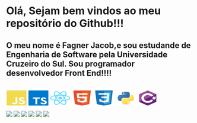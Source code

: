 
<h1>Olá, Sejam bem vindos ao meu repositório do Github!!!</h1>
<h2>O meu nome é Fagner Jacob,e sou estudande de Engenharia de Software pela Universidade Cruzeiro do Sul.
Sou programador desenvolvedor Front End!!!!</h2>
<div style="display: inline_block"><br>
  <img align="center" alt="Fagner-Js" height="42" width="55" src="https://raw.githubusercontent.com/devicons/devicon/master/icons/javascript/javascript-plain.svg">
  <img align="center" alt="Fagner-Ts" height="42" width="55" src="https://raw.githubusercontent.com/devicons/devicon/master/icons/typescript/typescript-plain.svg">
  <img align="center" alt="Fagner-React" height="42" width="55" src="https://raw.githubusercontent.com/devicons/devicon/master/icons/react/react-original.svg">
  <img align="center" alt="Fagner-HTML" height="42" width="55" src="https://raw.githubusercontent.com/devicons/devicon/master/icons/html5/html5-original.svg">
  <img align="center" alt="Fagner-CSS" height="42" width="55" src="https://raw.githubusercontent.com/devicons/devicon/master/icons/css3/css3-original.svg">
  <img align="center" alt="Fagner-Python" height="42" width="55" src="https://raw.githubusercontent.com/devicons/devicon/master/icons/python/python-original.svg">
  <img align="center" alt="Fagner-Csharp" height="42" width="55" src="https://raw.githubusercontent.com/devicons/devicon/master/icons/csharp/csharp-original.svg">
</div>
  
 
<div> 
  
  <a href="https://www.youtube.com/@fagnerjacobmatosdiariodeum4780/featured" target="_blank"><img src="https://img.shields.io/badge/YouTube-FF0000?style=for-the-badge&logo=youtube&logoColor=white" target="_blank"></a>
  <a href="https://instagram.com/fagner_jacob/" target="_blank"><img src="https://img.shields.io/badge/-Instagram-%23E4405F?style=for-the-badge&logo=instagram&logoColor=white" target="_blank"></a>
 	<a href="https://www.twitch.tv/" target="_blank"><img src="https://img.shields.io/badge/Twitch-9146FF?style=for-the-badge&logo=twitch&logoColor=white" target="_blank"></a>
  <a href = "mailto:onishi.fagner@gmail.com"><img src="https://img.shields.io/badge/-Gmail-%23333?style=for-the-badge&logo=gmail&logoColor=white" target="_blank"></a>
  <a href="https://www.linkedin.com/in/fagnerjacob/" target="_blank"><img src="https://img.shields.io/badge/-LinkedIn-%230077B5?style=for-the-badge&logo=linkedin&logoColor=white" target="_blank"></a> 
  	<a href="IMG_E8075" target="_blank"><img src="	https://img.shields.io/badge/GitHub-100000?style=for-the-badge&logo=github&logoColor=white" target="_blank"></a>
